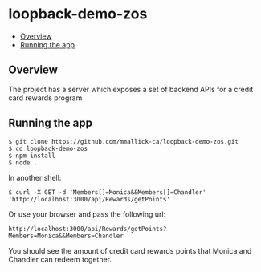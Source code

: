 # loopback-demo-zos

- [Overview](#Overview)
- [Running the app](#running-the-app)

## Overview

The project has a server which exposes a set of backend APIs for a credit card
rewards program


## Running the app

```
$ git clone https://github.com/mmallick-ca/loopback-demo-zos.git
$ cd loopback-demo-zos
$ npm install
$ node .
```
In another shell:
```
$ curl -X GET -d 'Members[]=Monica&&Members[]=Chandler' 'http://localhost:3000/api/Rewards/getPoints' 

```
Or use your browser and pass the following url:
```
http://localhost:3000/api/Rewards/getPoints?Members=Monica&&Members=Chandler

```

You should see the amount of credit card rewards points that Monica and Chandler can 
redeem together.
